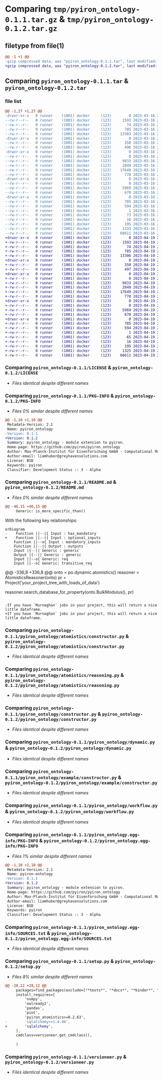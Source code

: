 # Comparing `tmp/pyiron_ontology-0.1.1.tar.gz` & `tmp/pyiron_ontology-0.1.2.tar.gz`

## filetype from file(1)

```diff
@@ -1 +1 @@
-gzip compressed data, was "pyiron_ontology-0.1.1.tar", last modified: Thu Mar 16 22:28:30 2023, max compression
+gzip compressed data, was "pyiron_ontology-0.1.2.tar", last modified: Wed Apr 19 21:32:32 2023, max compression
```

## Comparing `pyiron_ontology-0.1.1.tar` & `pyiron_ontology-0.1.2.tar`

### file list

```diff
@@ -1,27 +1,27 @@
-drwxr-xr-x   0 runner    (1001) docker     (123)        0 2023-03-16 22:28:30.793556 pyiron_ontology-0.1.1/
--rw-r--r--   0 runner    (1001) docker     (123)     1593 2023-03-16 22:28:25.000000 pyiron_ontology-0.1.1/LICENSE
--rw-r--r--   0 runner    (1001) docker     (123)       74 2023-03-16 22:28:25.000000 pyiron_ontology-0.1.1/MANIFEST.in
--rw-r--r--   0 runner    (1001) docker     (123)      785 2023-03-16 22:28:30.793556 pyiron_ontology-0.1.1/PKG-INFO
--rw-r--r--   0 runner    (1001) docker     (123)    13303 2023-03-16 22:28:25.000000 pyiron_ontology-0.1.1/README.md
-drwxr-xr-x   0 runner    (1001) docker     (123)        0 2023-03-16 22:28:30.793556 pyiron_ontology-0.1.1/pyiron_ontology/
--rw-r--r--   0 runner    (1001) docker     (123)      350 2023-03-16 22:28:25.000000 pyiron_ontology-0.1.1/pyiron_ontology/__init__.py
--rw-r--r--   0 runner    (1001) docker     (123)      496 2023-03-16 22:28:30.793556 pyiron_ontology-0.1.1/pyiron_ontology/_version.py
-drwxr-xr-x   0 runner    (1001) docker     (123)        0 2023-03-16 22:28:30.793556 pyiron_ontology-0.1.1/pyiron_ontology/atomistics/
--rw-r--r--   0 runner    (1001) docker     (123)        0 2023-03-16 22:28:25.000000 pyiron_ontology-0.1.1/pyiron_ontology/atomistics/__init__.py
--rw-r--r--   0 runner    (1001) docker     (123)     9833 2023-03-16 22:28:25.000000 pyiron_ontology-0.1.1/pyiron_ontology/atomistics/constructor.py
--rw-r--r--   0 runner    (1001) docker     (123)     2849 2023-03-16 22:28:25.000000 pyiron_ontology-0.1.1/pyiron_ontology/atomistics/reasoning.py
--rw-r--r--   0 runner    (1001) docker     (123)    17649 2023-03-16 22:28:25.000000 pyiron_ontology-0.1.1/pyiron_ontology/constructor.py
--rw-r--r--   0 runner    (1001) docker     (123)      778 2023-03-16 22:28:25.000000 pyiron_ontology-0.1.1/pyiron_ontology/dynamic.py
-drwxr-xr-x   0 runner    (1001) docker     (123)        0 2023-03-16 22:28:30.793556 pyiron_ontology-0.1.1/pyiron_ontology/example/
--rw-r--r--   0 runner    (1001) docker     (123)        0 2023-03-16 22:28:25.000000 pyiron_ontology-0.1.1/pyiron_ontology/example/__init__.py
--rw-r--r--   0 runner    (1001) docker     (123)     5969 2023-03-16 22:28:25.000000 pyiron_ontology-0.1.1/pyiron_ontology/example/constructor.py
--rw-r--r--   0 runner    (1001) docker     (123)      670 2023-03-16 22:28:25.000000 pyiron_ontology-0.1.1/pyiron_ontology/workflow.py
-drwxr-xr-x   0 runner    (1001) docker     (123)        0 2023-03-16 22:28:30.793556 pyiron_ontology-0.1.1/pyiron_ontology.egg-info/
--rw-r--r--   0 runner    (1001) docker     (123)      785 2023-03-16 22:28:30.000000 pyiron_ontology-0.1.1/pyiron_ontology.egg-info/PKG-INFO
--rw-r--r--   0 runner    (1001) docker     (123)      594 2023-03-16 22:28:30.000000 pyiron_ontology-0.1.1/pyiron_ontology.egg-info/SOURCES.txt
--rw-r--r--   0 runner    (1001) docker     (123)        1 2023-03-16 22:28:30.000000 pyiron_ontology-0.1.1/pyiron_ontology.egg-info/dependency_links.txt
--rw-r--r--   0 runner    (1001) docker     (123)       73 2023-03-16 22:28:30.000000 pyiron_ontology-0.1.1/pyiron_ontology.egg-info/requires.txt
--rw-r--r--   0 runner    (1001) docker     (123)       16 2023-03-16 22:28:30.000000 pyiron_ontology-0.1.1/pyiron_ontology.egg-info/top_level.txt
--rw-r--r--   0 runner    (1001) docker     (123)      195 2023-03-16 22:28:30.793556 pyiron_ontology-0.1.1/setup.cfg
--rw-r--r--   0 runner    (1001) docker     (123)     1333 2023-03-16 22:28:30.000000 pyiron_ontology-0.1.1/setup.py
--rw-r--r--   0 runner    (1001) docker     (123)    68611 2023-03-16 22:28:25.000000 pyiron_ontology-0.1.1/versioneer.py
+drwxr-xr-x   0 runner    (1001) docker     (123)        0 2023-04-19 21:32:32.529369 pyiron_ontology-0.1.2/
+-rw-r--r--   0 runner    (1001) docker     (123)     1593 2023-04-19 21:32:29.000000 pyiron_ontology-0.1.2/LICENSE
+-rw-r--r--   0 runner    (1001) docker     (123)       74 2023-04-19 21:32:29.000000 pyiron_ontology-0.1.2/MANIFEST.in
+-rw-r--r--   0 runner    (1001) docker     (123)      785 2023-04-19 21:32:32.529369 pyiron_ontology-0.1.2/PKG-INFO
+-rw-r--r--   0 runner    (1001) docker     (123)    13306 2023-04-19 21:32:29.000000 pyiron_ontology-0.1.2/README.md
+drwxr-xr-x   0 runner    (1001) docker     (123)        0 2023-04-19 21:32:32.529369 pyiron_ontology-0.1.2/pyiron_ontology/
+-rw-r--r--   0 runner    (1001) docker     (123)      350 2023-04-19 21:32:29.000000 pyiron_ontology-0.1.2/pyiron_ontology/__init__.py
+-rw-r--r--   0 runner    (1001) docker     (123)      497 2023-04-19 21:32:32.529369 pyiron_ontology-0.1.2/pyiron_ontology/_version.py
+drwxr-xr-x   0 runner    (1001) docker     (123)        0 2023-04-19 21:32:32.529369 pyiron_ontology-0.1.2/pyiron_ontology/atomistics/
+-rw-r--r--   0 runner    (1001) docker     (123)        0 2023-04-19 21:32:29.000000 pyiron_ontology-0.1.2/pyiron_ontology/atomistics/__init__.py
+-rw-r--r--   0 runner    (1001) docker     (123)     9833 2023-04-19 21:32:29.000000 pyiron_ontology-0.1.2/pyiron_ontology/atomistics/constructor.py
+-rw-r--r--   0 runner    (1001) docker     (123)     2849 2023-04-19 21:32:29.000000 pyiron_ontology-0.1.2/pyiron_ontology/atomistics/reasoning.py
+-rw-r--r--   0 runner    (1001) docker     (123)    17649 2023-04-19 21:32:29.000000 pyiron_ontology-0.1.2/pyiron_ontology/constructor.py
+-rw-r--r--   0 runner    (1001) docker     (123)      778 2023-04-19 21:32:29.000000 pyiron_ontology-0.1.2/pyiron_ontology/dynamic.py
+drwxr-xr-x   0 runner    (1001) docker     (123)        0 2023-04-19 21:32:32.529369 pyiron_ontology-0.1.2/pyiron_ontology/example/
+-rw-r--r--   0 runner    (1001) docker     (123)        0 2023-04-19 21:32:29.000000 pyiron_ontology-0.1.2/pyiron_ontology/example/__init__.py
+-rw-r--r--   0 runner    (1001) docker     (123)     5969 2023-04-19 21:32:29.000000 pyiron_ontology-0.1.2/pyiron_ontology/example/constructor.py
+-rw-r--r--   0 runner    (1001) docker     (123)      670 2023-04-19 21:32:29.000000 pyiron_ontology-0.1.2/pyiron_ontology/workflow.py
+drwxr-xr-x   0 runner    (1001) docker     (123)        0 2023-04-19 21:32:32.529369 pyiron_ontology-0.1.2/pyiron_ontology.egg-info/
+-rw-r--r--   0 runner    (1001) docker     (123)      785 2023-04-19 21:32:32.000000 pyiron_ontology-0.1.2/pyiron_ontology.egg-info/PKG-INFO
+-rw-r--r--   0 runner    (1001) docker     (123)      594 2023-04-19 21:32:32.000000 pyiron_ontology-0.1.2/pyiron_ontology.egg-info/SOURCES.txt
+-rw-r--r--   0 runner    (1001) docker     (123)        1 2023-04-19 21:32:32.000000 pyiron_ontology-0.1.2/pyiron_ontology.egg-info/dependency_links.txt
+-rw-r--r--   0 runner    (1001) docker     (123)       65 2023-04-19 21:32:32.000000 pyiron_ontology-0.1.2/pyiron_ontology.egg-info/requires.txt
+-rw-r--r--   0 runner    (1001) docker     (123)       16 2023-04-19 21:32:32.000000 pyiron_ontology-0.1.2/pyiron_ontology.egg-info/top_level.txt
+-rw-r--r--   0 runner    (1001) docker     (123)      195 2023-04-19 21:32:32.529369 pyiron_ontology-0.1.2/setup.cfg
+-rw-r--r--   0 runner    (1001) docker     (123)     1325 2023-04-19 21:32:32.000000 pyiron_ontology-0.1.2/setup.py
+-rw-r--r--   0 runner    (1001) docker     (123)    68611 2023-04-19 21:32:29.000000 pyiron_ontology-0.1.2/versioneer.py
```

### Comparing `pyiron_ontology-0.1.1/LICENSE` & `pyiron_ontology-0.1.2/LICENSE`

 * *Files identical despite different names*

### Comparing `pyiron_ontology-0.1.1/PKG-INFO` & `pyiron_ontology-0.1.2/PKG-INFO`

 * *Files 0% similar despite different names*

```diff
@@ -1,10 +1,10 @@
 Metadata-Version: 2.1
 Name: pyiron_ontology
-Version: 0.1.1
+Version: 0.1.2
 Summary: pyiron_ontology - module extension to pyiron.
 Home-page: https://github.com/pyiron/pyiron_ontology
 Author: Max-Planck-Institut für Eisenforschung GmbH - Computational Materials Design (CM) Department
 Author-email: liamhuber@greyhavensolutions.com
 License: BSD
 Keywords: pyiron
 Classifier: Development Status :: 3 - Alpha
```

### Comparing `pyiron_ontology-0.1.1/README.md` & `pyiron_ontology-0.1.2/README.md`

 * *Files 0% similar despite different names*

```diff
@@ -46,15 +46,15 @@
     Generic: is_more_specific_than()
 ```
 
 With the following key relationships:
 
 ```mermaid
 erDiagram
-    Function ||--|{ Input : has_mandatory
+    Function ||--|{ Input : optional_inputs
     Function ||--o{ Input : mandatory_inputs
     Function ||--|{ Output : outputs
     Input |{--|| Generic : generic
     Output |{--|| Generic : generic
     Input ||--o{ Generic: req
     Input ||--o{ Generic: transitive_req
 ```
@@ -336,8 +336,8 @@
 onto = po.dynamic.atomistics()
 reasoner = AtomisticsReasoner(onto) 
 pr = Project('your_project_tree_with_loads_of_data')
 
 reasoner.search_database_for_property(onto.BulkModulus(), pr)
 ```
 
-If you have `Murnaghan` jobs in your project, this will return a nice little dataframe.
+If you have `Murnaghan` jobs in your project, this will return a nice little dataframe.
```

### Comparing `pyiron_ontology-0.1.1/pyiron_ontology/atomistics/constructor.py` & `pyiron_ontology-0.1.2/pyiron_ontology/atomistics/constructor.py`

 * *Files identical despite different names*

### Comparing `pyiron_ontology-0.1.1/pyiron_ontology/atomistics/reasoning.py` & `pyiron_ontology-0.1.2/pyiron_ontology/atomistics/reasoning.py`

 * *Files identical despite different names*

### Comparing `pyiron_ontology-0.1.1/pyiron_ontology/constructor.py` & `pyiron_ontology-0.1.2/pyiron_ontology/constructor.py`

 * *Files identical despite different names*

### Comparing `pyiron_ontology-0.1.1/pyiron_ontology/dynamic.py` & `pyiron_ontology-0.1.2/pyiron_ontology/dynamic.py`

 * *Files identical despite different names*

### Comparing `pyiron_ontology-0.1.1/pyiron_ontology/example/constructor.py` & `pyiron_ontology-0.1.2/pyiron_ontology/example/constructor.py`

 * *Files identical despite different names*

### Comparing `pyiron_ontology-0.1.1/pyiron_ontology/workflow.py` & `pyiron_ontology-0.1.2/pyiron_ontology/workflow.py`

 * *Files identical despite different names*

### Comparing `pyiron_ontology-0.1.1/pyiron_ontology.egg-info/PKG-INFO` & `pyiron_ontology-0.1.2/pyiron_ontology.egg-info/PKG-INFO`

 * *Files 1% similar despite different names*

```diff
@@ -1,10 +1,10 @@
 Metadata-Version: 2.1
 Name: pyiron-ontology
-Version: 0.1.1
+Version: 0.1.2
 Summary: pyiron_ontology - module extension to pyiron.
 Home-page: https://github.com/pyiron/pyiron_ontology
 Author: Max-Planck-Institut für Eisenforschung GmbH - Computational Materials Design (CM) Department
 Author-email: liamhuber@greyhavensolutions.com
 License: BSD
 Keywords: pyiron
 Classifier: Development Status :: 3 - Alpha
```

### Comparing `pyiron_ontology-0.1.1/pyiron_ontology.egg-info/SOURCES.txt` & `pyiron_ontology-0.1.2/pyiron_ontology.egg-info/SOURCES.txt`

 * *Files identical despite different names*

### Comparing `pyiron_ontology-0.1.1/setup.py` & `pyiron_ontology-0.1.2/setup.py`

 * *Files 8% similar despite different names*

```diff
@@ -28,12 +28,12 @@
     packages=find_packages(exclude=["*tests*", "*docs*", "*binder*", "*conda*", "*notebooks*", "*.ci_support*"]),
     install_requires=[
         'numpy',
         'owlready2',
         'pandas',
         'pint',
         'pyiron_atomistics>=0.2.63',
-        'sqlalchemy>=1.4.46',
+        'sqlalchemy',
     ],
     cmdclass=versioneer.get_cmdclass(),
 
     )
```

### Comparing `pyiron_ontology-0.1.1/versioneer.py` & `pyiron_ontology-0.1.2/versioneer.py`

 * *Files identical despite different names*

